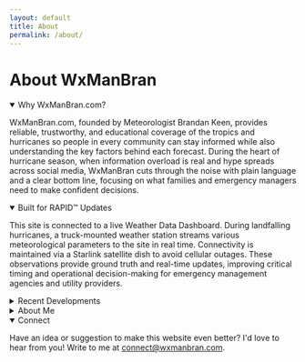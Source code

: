 ```yaml
---
layout: default
title: About
permalink: /about/
---
```


<div class="section-intro">
  <h1>About WxManBran</h1>
  <p></p>
</div>

<details class="about-section" open>
  <summary class="toggle-summary">Why WxManBran.com?</summary>
  <div class="about-section__content">
    <p>WxManBran.com, founded by Meteorologist Brandan Keen, provides reliable, trustworthy, and educational coverage of the tropics and hurricanes so people in every community can stay informed while also understanding the key factors behind each forecast. During the heart of hurricane season, when information overload is real and hype spreads across social media, WxManBran cuts through the noise with plain language and a clear bottom line, focusing on what families and emergency managers need to make confident decisions.</p>
  </div>
</details>

<details class="about-section" open>
  <summary class="toggle-summary">Built for RAPID™ Updates</summary>
  <div class="about-section__content">
    <p><p>
    This site is connected to a live Weather Data Dashboard. During landfalling hurricanes,
    a truck-mounted weather station streams various meteorological parameters to the site in real time.
    Connectivity is maintained via a Starlink satellite dish to avoid cellular outages.
    These observations provide ground truth and real-time updates, improving critical timing and
    operational decision-making for emergency management agencies and utility providers.
  </p>
  </p>
  </div>
</details>

<details class="about-section">
  <summary class="toggle-summary">Recent Developments</summary>
  <div class="about-section__content">
    
    <div class="development-list">
      <article class="development-item">
        <h3>Multi-Station Deployment — August 11, 2025</h3>
        <div class="development-media development-media--split">
          <figure class="development-media__figure">
            <img src="{{ '/assets/images/Deplyable_Station2.JPEG' | relative_url }}" alt="Three portable weather station cases and tripods prepared for hurricane intercept missions">
          </figure>
          <figure class="development-media__figure">
            <img src="{{ '/assets/images/Deplyable_Station1.JPEG' | relative_url }}" alt="Deployable Davis Vantage Pro 2 weather station equipment staged on a workbench">
          </figure>
        </div>
        <p>Three additional Davis Vantage Pro 2 weather stations, along with the necessary data logging hardware and shelter housings, are prepared for operational deployment. These units will be strategically positioned during future hurricane intercepts to enable simultaneous, multi-location surface observations and improved spatial capture of storm impacts.</p>
        <div class="development-media__video">
          <iframe src="https://www.youtube-nocookie.com/embed/5Y_rzp0XOUs?rel=0&amp;modestbranding=1" title="Adjustable station mount field test video" loading="lazy" allow="accelerometer; autoplay; clipboard-write; encrypted-media; gyroscope; picture-in-picture; web-share" allowfullscreen></iframe>
        </div>
      </article>
      <article class="development-item">
        <h3>Adjustable Station Mount — October 28, 2024</h3>
        <p>A reinforced, height-adjustable mast has been developed to raise the anemometer anywhere from 10–40 ft. This enables WMO 10 m–standard wind measurements and improves peak wind/gust capture on the vehicle-based station.</p>
        <div class="development-media development-media--single">
          <figure class="development-media__figure">
            <img src="{{ '/assets/images/new_station_mount.png' | relative_url }}" alt="Adjustable mast mounted to the WxManBran vehicle for elevating the anemometer">
            <figcaption>The custom mast raises the anemometer 10–40 ft so wind measurements meet WMO standards even during mobile deployments.</figcaption>
          </figure>
        </div>
      </article>
    </div>
  </div>
</details>

<details class="about-section">
  <summary class="toggle-summary">About Me</summary>
  <div class="about-section__content">
    <p>Hi, my name is Brandan Keen, and welcome to WxManBran.com. I built this site to be easy to navigate, informative, educational, and genuinely useful. It started in May 2025 as a bare GitHub repository to show prospective employers my Python work and data visualizations (you can still see that here: <a href="https://github.com/BrandanKeen/hurricane-field-analysis" target="_blank" rel="noopener">here</a>). Since then, it has grown into the beginnings of something I believe only God could have inspired me to start.</p>
    <p>My passion for weather began when I was five. From the back of my parents’ minivan, I saw tornado damage from the 1998 Central Florida Tornado Outbreak in Winter Garden, Florida. Those scenes stuck with me, and whenever a thunderstorm built near my elementary school, I would panic and cry, sometimes asking the office to call my mom so I knew she was okay.</p>
    <p>In 2004, everything changed. Hurricane Charley roared through Punta Gorda as a strong Category 4, with wind gusts of 105 mph recorded at Orlando International Airport. My house, just northwest of the airport, took intense impacts, and I missed three weeks of school because of power and grid outages. This experience sparked a deep fascination with tracking hurricanes, which grew even more when Hurricanes Frances and Jeanne hit Florida about three and six weeks later, respectively. I grabbed my parents’ old JVC camcorder (not waterproof), covered it with a hand towel, and “reported” outside in rain and winds that were maybe 30 mph at most.</p>
    <p>The next year, 2005, I printed plotting sheets from the National Hurricane Center every morning, marked each storm’s latitude and longitude, shaded watches and warnings with colored pencils, and kept a log of every advisory number, wind, pressure, and movement. I didn’t realize the season would become record-breaking at the time, but by the end I was worn out from tracking so many storms.</p>
    <p>In 2010, I attended the University of North Florida on a baseball scholarship and, after a few transfers, graduated from Flagler College with a B.A. in Business Administration in 2015. In 2016, while still chasing a professional baseball career back home, I felt pulled to intercept Hurricane Hermine, the first U.S. landfalling hurricane since Wilma in 2005. Hermine was a Category 1 with 85 mph winds, but it was my first real taste of field work and it planted the seed that if I wanted to do this safely and successfully, I needed a meteorology degree.</p>
    <p>In 2020, after hanging up my cleats, I went back to school. I took online community college classes in 2021, then enrolled at Florida Institute of Technology in 2022, completing my B.S. in Meteorology in May 2025. While studying, I balanced classes with intercepts of Hurricanes Debby, Helene, and Milton during the 2024 season, this time with a weather station mounted on my truck to capture real data inside the storm.</p>
    <p>Looking ahead, my goal is to intercept and gather data from as many landfalling hurricanes as I can, keep improving this site, and share updates on the tropics that can help ease anxiety while providing clarity and truth. I feel incredibly blessed to pursue what I love, and I hope something here encourages you, teaches you, or simply connects us through a shared respect for weather.</p>
    <p>— Brandan Keen (WxManBran)</p>
  </div>
</details>

<details class="about-section" open>
  <summary class="toggle-summary">Connect</summary>
  <div class="about-section__content">
    <p>Have an idea or suggestion to make this website even better? I'd love to hear from you! Write to me at <a href="mailto:connect@wxmanbran.com">connect@wxmanbran.com</a>.</p>
  </div>
</details>

